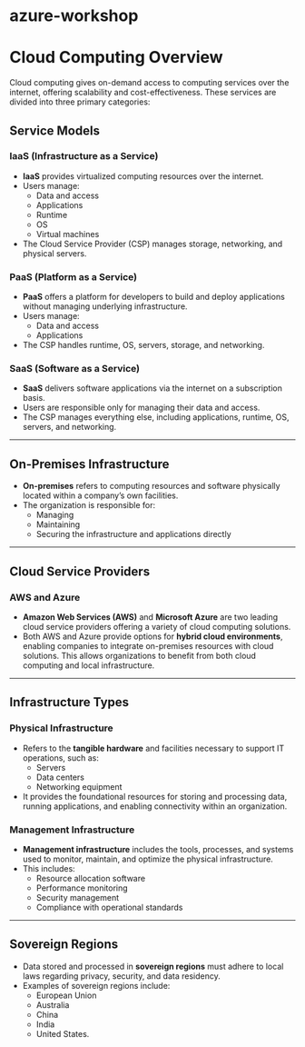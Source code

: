 # azure-workshop
# Cloud Computing Overview

Cloud computing gives on-demand access to computing services over the internet, offering scalability and cost-effectiveness. These services are divided into three primary categories:

## Service Models

### IaaS (Infrastructure as a Service)
- **IaaS** provides virtualized computing resources over the internet.
- Users manage:
  - Data and access
  - Applications
  - Runtime
  - OS
  - Virtual machines
- The Cloud Service Provider (CSP) manages storage, networking, and physical servers.

### PaaS (Platform as a Service)
- **PaaS** offers a platform for developers to build and deploy applications without managing underlying infrastructure.
- Users manage:
  - Data and access
  - Applications
- The CSP handles runtime, OS, servers, storage, and networking.

### SaaS (Software as a Service)
- **SaaS** delivers software applications via the internet on a subscription basis.
- Users are responsible only for managing their data and access.
- The CSP manages everything else, including applications, runtime, OS, servers, and networking.

---

## On-Premises Infrastructure

- **On-premises** refers to computing resources and software physically located within a company’s own facilities.
- The organization is responsible for:
  - Managing
  - Maintaining
  - Securing the infrastructure and applications directly

---

## Cloud Service Providers

### AWS and Azure
- **Amazon Web Services (AWS)** and **Microsoft Azure** are two leading cloud service providers offering a variety of cloud computing solutions.
- Both AWS and Azure provide options for **hybrid cloud environments**, enabling companies to integrate on-premises resources with cloud solutions. This allows organizations to benefit from both cloud computing and local infrastructure.

---

## Infrastructure Types

### Physical Infrastructure
- Refers to the **tangible hardware** and facilities necessary to support IT operations, such as:
  - Servers
  - Data centers
  - Networking equipment
- It provides the foundational resources for storing and processing data, running applications, and enabling connectivity within an organization.

### Management Infrastructure
- **Management infrastructure** includes the tools, processes, and systems used to monitor, maintain, and optimize the physical infrastructure.
- This includes:
  - Resource allocation software
  - Performance monitoring
  - Security management
  - Compliance with operational standards

---

## Sovereign Regions
- Data stored and processed in **sovereign regions** must adhere to local laws regarding privacy, security, and data residency.
- Examples of sovereign regions include:
  - European Union
  - Australia
  - China
  - India
  - United States.
